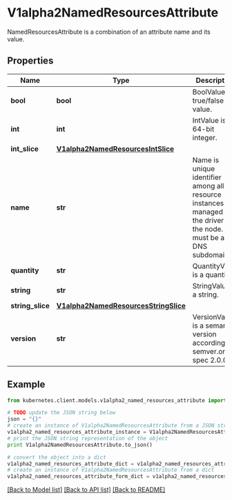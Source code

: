 # V1alpha2NamedResourcesAttribute

NamedResourcesAttribute is a combination of an attribute name and its value.

## Properties

Name | Type | Description | Notes
------------ | ------------- | ------------- | -------------
**bool** | **bool** | BoolValue is a true/false value. | [optional] 
**int** | **int** | IntValue is a 64-bit integer. | [optional] 
**int_slice** | [**V1alpha2NamedResourcesIntSlice**](V1alpha2NamedResourcesIntSlice.md) |  | [optional] 
**name** | **str** | Name is unique identifier among all resource instances managed by the driver on the node. It must be a DNS subdomain. | 
**quantity** | **str** | QuantityValue is a quantity. | [optional] 
**string** | **str** | StringValue is a string. | [optional] 
**string_slice** | [**V1alpha2NamedResourcesStringSlice**](V1alpha2NamedResourcesStringSlice.md) |  | [optional] 
**version** | **str** | VersionValue is a semantic version according to semver.org spec 2.0.0. | [optional] 

## Example

```python
from kubernetes.client.models.v1alpha2_named_resources_attribute import V1alpha2NamedResourcesAttribute

# TODO update the JSON string below
json = "{}"
# create an instance of V1alpha2NamedResourcesAttribute from a JSON string
v1alpha2_named_resources_attribute_instance = V1alpha2NamedResourcesAttribute.from_json(json)
# print the JSON string representation of the object
print V1alpha2NamedResourcesAttribute.to_json()

# convert the object into a dict
v1alpha2_named_resources_attribute_dict = v1alpha2_named_resources_attribute_instance.to_dict()
# create an instance of V1alpha2NamedResourcesAttribute from a dict
v1alpha2_named_resources_attribute_form_dict = v1alpha2_named_resources_attribute.from_dict(v1alpha2_named_resources_attribute_dict)
```
[[Back to Model list]](../README.md#documentation-for-models) [[Back to API list]](../README.md#documentation-for-api-endpoints) [[Back to README]](../README.md)


